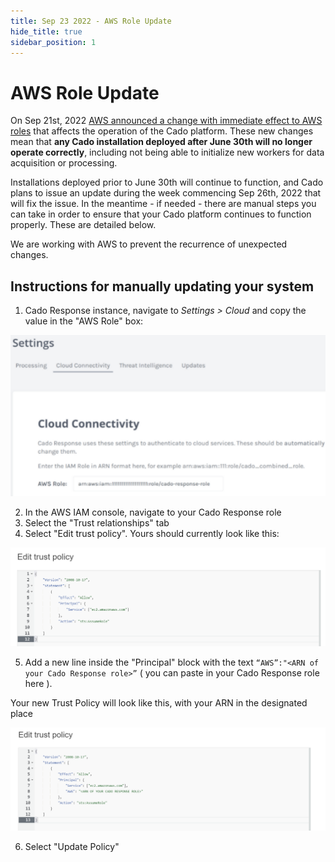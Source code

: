 ```yaml
---
title: Sep 23 2022 - AWS Role Update
hide_title: true
sidebar_position: 1
---
```


# AWS Role Update

On Sep 21st, 2022 [AWS announced a change with immediate effect to AWS roles](https://aws.amazon.com/blogs/security/announcing-an-update-to-iam-role-trust-policy-behavior/) that affects the operation of the Cado platform. These new changes mean that **any Cado installation deployed after June 30th will no longer operate correctly**, including not being able to initialize new workers for data acquisition or processing.
 
Installations deployed prior to June 30th will continue to function, and Cado plans to issue an update during the week commencing Sep 26th, 2022 that will fix the issue. In the meantime - if needed - there are manual steps you can take in order to ensure that your Cado platform continues to function properly. These are detailed below.
 
We are working with AWS to prevent the recurrence of unexpected changes.

## Instructions for manually updating your system

1. Cado Response instance, navigate to *Settings > Cloud* and copy the value in the "AWS Role" box:

![AWS Role](/img/aws-role.png)

2.  In the AWS IAM console, navigate to your Cado Response role
3. Select the "Trust relationships" tab
4. Select "Edit trust policy". Yours should currently look like this:

![AWS Role](/img/trust-policy-before.png)

5. Add a new line inside the "Principal" block with the text `“AWS”:"<ARN of your Cado Response role>”` ( you can paste in your Cado Response role here ).

Your new Trust Policy will look like this, with your ARN in the designated place

![AWS Role](/img/trust-policy-after.png)

6. Select "Update Policy"